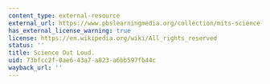 ```yaml
---
content_type: external-resource
external_url: https://www.pbslearningmedia.org/collection/mits-science-out-loud/
has_external_license_warning: true
license: https://en.wikipedia.org/wiki/All_rights_reserved
status: ''
title: Science Out Loud.
uid: 73bfcc2f-0ae6-43a7-a823-a6bb597fb44c
wayback_url: ''
---
```


